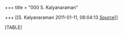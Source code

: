 +++
title = "000 S. Kalyanaraman"

+++
[[S. Kalyanaraman	2011-01-11, 08:04:13 [Source](https://groups.google.com/g/bvparishat/c/QbhYCcBd2xo)]]



[TABLE]

  

  

